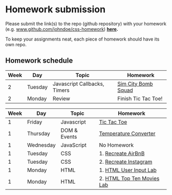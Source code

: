 # Homework submission

Please submit the link(s) to the repo (github repository) with your homework (e.g. www.github.com/johndoe/css-homework) **[here](https://goo.gl/forms/NkiI21wh3Fe48h583).**

To keep your assignments neat, each piece of homework should have its own repo.

## Homework schedule

| Week   | Day    | Topic                        | Homework                                                                  |
| ------ | ------ | -----                        | --------                                                                  |
| 2      | Tuesday | Javascript Callbacks, Timers | [Sim City Bomb Squad](https://github.com/ga-students/sim-city-bomb-squad) |
| 2      | Monday | Review | Finish Tic Tac Toe! |

| Week   | Day       | Topic      | Homework                                                             |
| ------ | ------    | -----      | --------                                                             |
|   1    | Friday    | Javascript | [Tic Tac Toe][1010]                                                  |
|   1    | Thursday | DOM & Events| [Temperature Converter][1009]                                        |
|   1    | Wednesday | JavaScript | No Homework                                                          |
|   1    | Tuesday   | CSS        | 1. [Recreate AirBnB][903]          |
|   1    | Tuesday   | CSS        | 2. [Recreate Instagram][902] |
|   1    | Monday    | HTML       | 1. [HTML User Input Lab][901] |
|   1    | Monday    | HTML       | 2. [HTML Top Ten Movies Lab][900] |


<!-- Links to homework -->
[1010]: https://github.com/davified/tic-tac-toe
[900]: https://github.com/WDI-SEA/html_top_ten_movies_table
[901]: https://github.com/WDI-SEA/html_user_inputs
[902]: https://github.com/ga-students/css-positioning
[903]: https://github.com/ga-students/css-airbnb
[1009]: https://github.com/WDI-SEA/temperature-converter-dom
